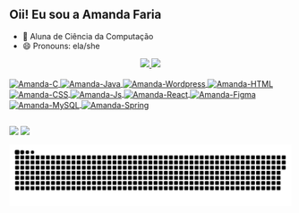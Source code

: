 ## Oii! Eu sou a Amanda Faria

- 📖 Aluna de Ciência da Computação
- 😄 Pronouns: ela/she
<div align="center">
  <a href="https://github.com/AmandaFaria">
  <img height="152em" src="https://github-readme-stats.vercel.app/api?username=amandafaria&show_icons=true&theme=radical&include_all_commits=true&count_private=true"/>
  <img height="152em" src="https://github-readme-stats.vercel.app/api/top-langs/?username=amandafaria&layout=compact&langs_count=7&theme=radical"/>
</div>
<div style="display: inline_block"><br>
  <img align="center" alt="Amanda-C" height="30" width="40" src="https://cdn.jsdelivr.net/gh/devicons/devicon/icons/c/c-original.svg">
  <img align="center" alt="Amanda-Java" height="30" width="40" src="https://cdn.jsdelivr.net/gh/devicons/devicon/icons/java/java-original-wordmark.svg"> 
  <img align="center" alt="Amanda-Wordpress" height="30" width="40" src="https://cdn.jsdelivr.net/gh/devicons/devicon/icons/wordpress/wordpress-plain-wordmark.svg">
  <img align="center" alt="Amanda-HTML" height="30" width="40" src="https://cdn.jsdelivr.net/gh/devicons/devicon/icons/html5/html5-original.svg">
  <img align="center" alt="Amanda-CSS" height="30" width="40" src="https://cdn.jsdelivr.net/gh/devicons/devicon/icons/css3/css3-original.svg">
  <img align="center" alt="Amanda-Js" height="30" width="40" src="https://cdn.jsdelivr.net/gh/devicons/devicon/icons/javascript/javascript-original.svg">
  <img align="center" alt="Amanda-React" height="30" width="40" src="https://cdn.jsdelivr.net/gh/devicons/devicon/icons/react/react-original-wordmark.svg">
  <img align="center" alt="Amanda-Figma" height="30" width="40" src="https://cdn.jsdelivr.net/gh/devicons/devicon/icons/figma/figma-original.svg">
  <img align="center" alt="Amanda-MySQL" height="30" width="40" src="https://cdn.jsdelivr.net/gh/devicons/devicon/icons/mysql/mysql-original.svg">
  <img align="center" alt="Amanda-Spring" height="30" width="40" src="https://cdn.jsdelivr.net/gh/devicons/devicon/icons/spring/spring-original-wordmark.svg">
  
</div>
  
##
<div>  
  <a href = "mailto:amanda34faria@gmail.com"><img src="https://img.shields.io/badge/Gmail-D14836?style=for-the-badge&logo=gmail&logoColor=white"></a>
  <a href="https://www.linkedin.com/in/amanda-faria-872138197/" target="_blank"><img src="https://img.shields.io/badge/-LinkedIn-%230077B5?style=for-the-badge&logo=linkedin&logoColor=white" target="_blank"></a> 
  
  ![Snake animation](https://github.com/AmandaFaria/AmandaFaria/blob/output/github-contribution-grid-snake.svg)
 
</div>
